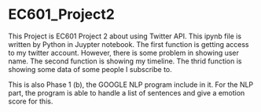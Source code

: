 # EC601_Project2
This Project is EC601 Project 2 about using Twitter API.
This ipynb file is written by Python in Juypter notebook. 
The first function is getting access to my twitter account. However, there is some problem in showing user name. 
The second function is showing my timeline. 
The thrid function is showing some data of some people I subscribe to.

This is also Phase 1 (b), the GOOGLE NLP program include in it. For the NLP part, the program is able to handle a list of sentences and give a emotion score for this.
